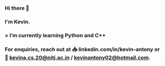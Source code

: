 ### Hi there 👋
### I'm Kevin.
### > I’m currently learning Python and C++
### For enquiries, reach out at 📥 linkedin.com/in/kevin-antony or 📧 kevina.cs.20@nitj.ac.in / kevinantony02@hotmail.com.
<!--
**kevinantony10/kevinantony10** is a ✨ _special_ ✨ repository because its `README.md` (this file) appears on your GitHub profile.

Here are some ideas to get you started:

- 🔭 I’m currently working on ...
- 🌱 I’m currently learning ...
- 👯 I’m looking to collaborate on ...
- 🤔 I’m looking for help with ...
- 💬 Ask me about ...
- 📫 How to reach me: ...
- 😄 Pronouns:
- ⚡ Fun fact: ...
-->
